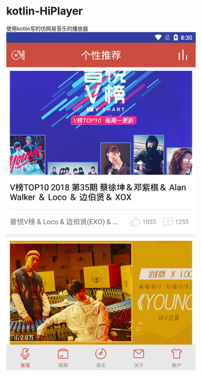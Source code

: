 # kotlin-HiPlayer
使用kotlin写的仿网易音乐的播放器
![image](https://github.com/missyou123/kotlin-HiPlayer/blob/master/images-folder/Screenshot_2018-09-03-20-30-18.png)
